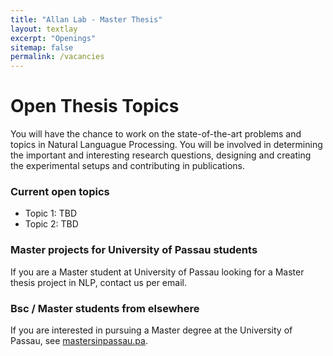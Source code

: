 ```yaml
---
title: "Allan Lab - Master Thesis"
layout: textlay
excerpt: "Openings"
sitemap: false
permalink: /vacancies
---
```


# Open Thesis Topics

You will have the chance to work on the state-of-the-art problems and topics in Natural Languague Processing. You will be involved in determining the important and interesting research questions, designing and creating the experimental setups and contributing in publications.
### Current open topics

- Topic 1: TBD
- Topic 2: TBD


### Master projects for University of Passau students
If you are a Master student at University of Passau looking for a Master thesis project in NLP, contact us per email.

### Bsc / Master students from elsewhere
If you are interested in pursuing a Master degree at the University of Passau, see [mastersinpassau.pa](https://www.uni-passau.de/en/masters-degrees/).


<!--<figure>-->
<!--<img src="{{ site.url }}{{ site.baseurl }}/images/picpic/Gallery/DSC_0696.jpg" width="95%">-->
<!--</figure>-->
